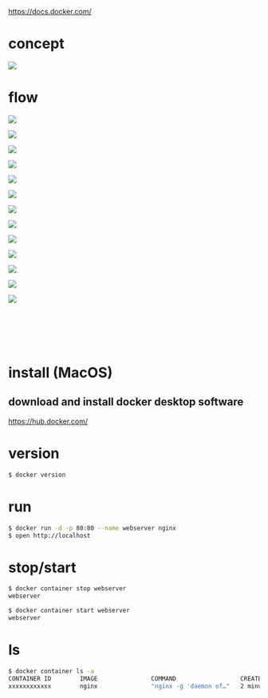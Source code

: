 https://docs.docker.com/

# concept

![](https://i.gyazo.com/90cc92abff873fcd6280ed12ae1b114c.png)

# flow

![](https://i.gyazo.com/29aa934b6ade49bb1fe9f6ac29fbb64d.jpg)

![](https://i.gyazo.com/db07448100ad5ad5a119c1d8134e43a9.png)

![](https://i.gyazo.com/8a39eb640ee0ec261df84f83dcc6a29a.jpg)

![](https://i.gyazo.com/956d5f1950e6ac59cb0e6c6ac7405b75.png)

![](https://i.gyazo.com/d0b212496712727b10e9d4380ce6e07b.jpg)

![](https://i.gyazo.com/66c63888420ab1e11929cd4c579ed8d5.jpg)

![](https://i.gyazo.com/df41d6eace4d82d2ba857304a591aada.png)

![](https://i.gyazo.com/34db2ddb58491d4a76ad0bc8128b3e10.jpg)

![](https://i.gyazo.com/f5cca632775741692da2e00aada19a9d.png)

![](https://i.gyazo.com/20c04eb5766404f59a122a5191ca9d07.jpg)

![](https://i.gyazo.com/65ef687df77b67da02b72a2f070352f0.png)

![](https://i.gyazo.com/daf84ac42b63f7d5c990704c2cb9468d.jpg)

![](https://i.gyazo.com/866af96d899caad428ad2e7410425e88.jpg)

![]()

![]()

![]()

![]()

![]()

![]()



# install (MacOS)

## download and install docker desktop software

https://hub.docker.com/

# version

```sh
$ docker version
```

# run

```sh
$ docker run -d -p 80:80 --name webserver nginx
$ open http://localhost
```

# stop/start
```sh
$ docker container stop webserver
webserver

$ docker container start webserver
webserver
```

# ls

```sh
$ docker container ls -a
CONTAINER ID        IMAGE               COMMAND                  CREATED             STATUS                      PORTS               NAMES
xxxxxxxxxxxx        nginx               "nginx -g 'daemon of…"   2 minutes ago       Exited (0) 58 seconds ago                       webserver
```

# 
